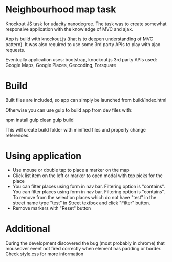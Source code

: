 # Neighbourhood map task
Knockout JS task for udacity nanodegree. The task was to create somewhat responsive application with the knowledge of MVC and ajax.

App is build with knockout.js (that is to deepen understanding of MVC pattern). It was also required to use some 3rd party APIs to play with ajax requests.

Eventually application uses: bootstrap, knockout.js
3rd party APIs used: Google Maps, Google Places, Geocoding, Forsquare


# Build

Built files are included, so app can simply be launched from build/index.html

Otherwise you can use gulp to build app from dev files with:

npm install
gulp clean
gulp build

This will create build folder with minified files and properly change references.


# Using application
* Use mouse or double tap to place a marker on the map
* Click list item on the left or marker to open modal with top picks for the place
* You can filter places using form in nav bar. Filtering option is "contains". You can filter places using form in nav bar. Filtering option is "contains". To remove from the selection places which do not have "test" in the street name type "test" in Street textbox and click "Filter" button.
* Remove markers with "Reset" button


# Additional
During the development discovered the bug (most probably in chrome) that mouseover event not fired correctly when element has padding or border. Check style.css for more information